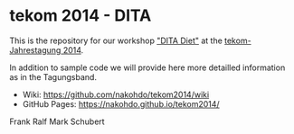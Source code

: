 # tekom 2014 - DITA

This is the repository for our workshop ["DITA Diet"](http://tagungen.tekom.de/h14/tagungsprogramm/programm/program/sv_715_DITA3/) at the [tekom-Jahrestagung 2014](http://tagungen.tekom.de/h14/tekom-jahrestagung-2014/).   

In addition to sample code we will provide here more detailled information as in the Tagungsband. 

* Wiki: https://github.com/nakohdo/tekom2014/wiki
* GitHub Pages: https://nakohdo.github.io/tekom2014/ 

Frank Ralf
Mark Schubert


